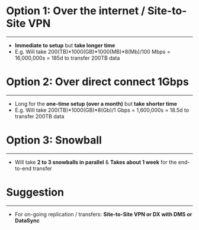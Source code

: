 # Option 1: Over the internet / Site-to-Site VPN
---

* **Immediate to setup** but **take longer time**
* E.g. Will take 200(TB)*1000(GB)*1000(MB)*8(Mb)/100 Mbps = 16,000,000s = 185d to transfer 200TB data

# Option 2: Over direct connect 1Gbps
---

* Long for the **one-time setup (over a month)** but **take shorter time**
* E.g. Will take 200(TB)*1000(GB)*8(Gb)/1 Gbps = 1,600,000s = 18.5d to transfer 200TB data

# Option 3: Snowball
---

* Will take **2 to 3 snowballs in parallel** & **Takes about 1 week** for the end-to-end transfer

# Suggestion
---

* For on-going replication / transfers: **Site-to-Site VPN or DX with DMS or DataSync**